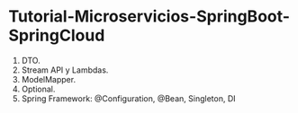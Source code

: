 # Tutorial-Microservicios-SpringBoot-SpringCloud

1. DTO.
2. Stream API y Lambdas.
3. ModelMapper.
4. Optional.
5. Spring Framework: @Configuration, @Bean, Singleton, DI
